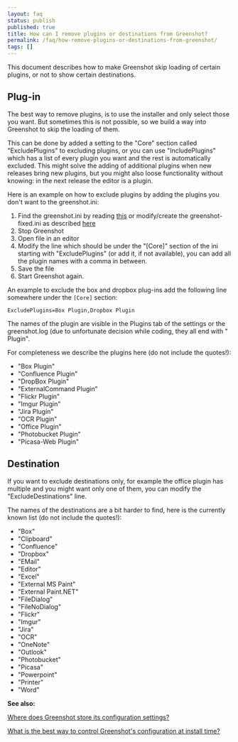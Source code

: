 ```yaml
---
layout: faq
status: publish
published: true
title: How can I remove plugins or destinations from Greenshot?
permalink: /faq/how-remove-plugins-or-destinations-from-greenshot/
tags: []
---
```


This document describes how to make Greenshot skip loading of certain plugins, or not to show certain destinations.

Plug-in
-------

The best way to remove plugins, is to use the installer and only select those you want.
But sometimes this is not possible, so we build a way into Greenshot to skip the loading of them.

This can be done by added a setting to the "Core" section called "ExcludePlugins" to excluding plugins, or you can use "IncludePlugins" which has a list of every plugin you want and the rest is automatically excluded.
This might solve the adding of additional plugins when new releases bring new plugins, but you might also loose functionality without knowing: in the next release the editor is a plugin.

Here is an example on how to exclude plugins by adding the plugins you don't want to the greenshot.ini:

1. Find the greenshot.ini by reading [this](http://getgreenshot.org/faq/where-does-greenshot-store-its-configuration-settings/) or modify/create the greenshot-fixed.ini as described [here](/faq/how-can-i-control-greenshots-configuration/)
2. Stop Greenshot
3. Open file in an editor
4. Modify the line which should be under the "[Core]" section of the ini starting with "ExcludePlugins" (or add it, if not available), you can add all the plugin names with a comma in between.
5. Save the file
6. Start Greenshot again.

An example to exclude the box and dropbox plug-ins add the following line somewhere under the ```[Core]``` section:

```
ExcludePlugins=Box Plugin,Dropbox Plugin
```

The names of the plugin are visible in the Plugins tab of the settings or the greenshot.log (due to unfortunate decision while coding, they all end with " Plugin".

For completeness we describe the plugins here (do not include the quotes!):

* "Box Plugin"
* "Confluence Plugin"
* "DropBox Plugin"
* "ExternalCommand Plugin"
* "Flickr Plugin"
* "Imgur Plugin"
* "Jira Plugin"
* "OCR Plugin"
* "Office Plugin"
* "Photobucket Plugin"
* "Picasa-Web Plugin"


Destination
-----------

If you want to exclude destinations only, for example the office plugin has multiple and you might want only one of them, you can modify the "ExcludeDestinations" line.

The names of the destinations are a bit harder to find, here is the currently known list (do not include the quotes!):

* "Box"
* "Clipboard"
* "Confluence"
* "Dropbox"
* "EMail"
* "Editor"
* "Excel"
* "External MS Paint"
* "External Paint.NET"
* "FileDialog"
* "FileNoDialog"
* "Flickr"
* "Imgur"
* "Jira"
* "OCR"
* "OneNote"
* "Outlook"
* "Photobucket"
* "Picasa"
* "Powerpoint"
* "Printer"
* "Word"

**See also:**

[Where does Greenshot store its configuration settings?](/faq/where-does-greenshot-store-its-configuration-settings/)

[What is the best way to control Greenshot's configuration at install time?](/faq/what-is-the-best-way-to-control-greenshots-configuration-at-install-time/)
